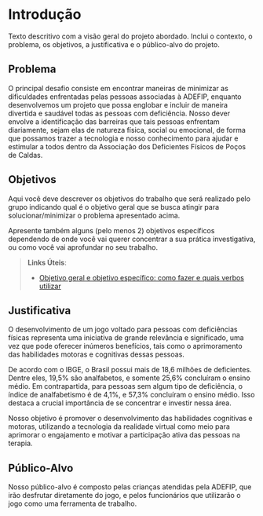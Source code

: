 # Introdução

Texto descritivo com a visão geral do projeto abordado. Inclui o contexto, o problema, os objetivos, a justificativa e o público-alvo do projeto.

## Problema
O principal desafio consiste em encontrar maneiras de minimizar as dificuldades enfrentadas pelas pessoas associadas à ADEFIP, enquanto desenvolvemos um projeto que possa englobar e incluir de maneira divertida e saudável todas as pessoas com deficiência. Nosso dever envolve a identificação das barreiras que tais pessoas enfrentam diariamente, sejam elas de natureza física, social ou emocional, de forma que possamos trazer a tecnologia e nosso conhecimento para ajudar e estimular a todos dentro da Associação dos Deficientes Físicos de Poços de Caldas.

## Objetivos

Aqui você deve descrever os objetivos do trabalho que será realizado pelo grupo indicando qual é o objetivo geral que se busca atingir para solucionar/minimizar o problema apresentado acima. 

Apresente também alguns (pelo menos 2) objetivos específicos dependendo de onde você vai querer concentrar a sua prática investigativa, ou como você vai aprofundar no seu trabalho.
 
> **Links Úteis**:
> - [Objetivo geral e objetivo específico: como fazer e quais verbos utilizar](https://blog.mettzer.com/diferenca-entre-objetivo-geral-e-objetivo-especifico/)

## Justificativa

O desenvolvimento de um jogo voltado para pessoas com deficiências físicas representa uma iniciativa de grande relevância e significado, uma vez que pode oferecer inúmeros benefícios, tais como o aprimoramento das habilidades motoras e cognitivas dessas pessoas.

De acordo com o IBGE, o Brasil possui mais de 18,6 milhões de deficientes. Dentre eles, 19,5% são analfabetos, e somente 25,6% concluíram o ensino médio. Em contrapartida, para pessoas sem algum tipo de deficiência, o índice de analfabetismo é de 4,1%, e 57,3% concluíram o ensino médio. Isso destaca a crucial importância de se concentrar e investir nessa área.

Nosso objetivo é promover o desenvolvimento das habilidades cognitivas e motoras, utilizando a tecnologia da realidade virtual como meio para aprimorar o engajamento e motivar a participação ativa das pessoas na terapia.

## Público-Alvo

Nosso público-alvo é composto pelas crianças atendidas pela ADEFIP, que irão desfrutar diretamente do jogo, e pelos funcionários que utilizarão o jogo como uma ferramenta de trabalho.
